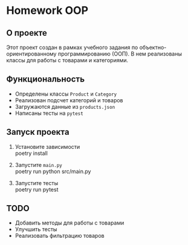 # Homework OOP

## О проекте
Этот проект создан в рамках учебного задания по объектно-ориентированному программированию (ООП). В нем реализованы классы для работы с товарами и категориями.

## Функциональность
- Определены классы `Product` и `Category`
- Реализован подсчет категорий и товаров
- Загружаются данные из `products.json`
- Написаны тесты на `pytest`

## Запуск проекта
1. Установите зависимости  
poetry install  

2. Запустите `main.py`  
poetry run python src/main.py  

3. Запустите тесты  
poetry run pytest  

## TODO
- Добавить методы для работы с товарами  
- Улучшить тесты  
- Реализовать фильтрацию товаров  
